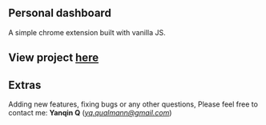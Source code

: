 ## Personal dashboard
 A simple chrome extension built with vanilla JS.
## View project [here](https://qinsdashboard.netlify.app)
## Extras
Adding new features, fixing bugs or any other questions, Please feel free to contact me: **Yanqin Q** (*yq.qualmann@gmail.com*)